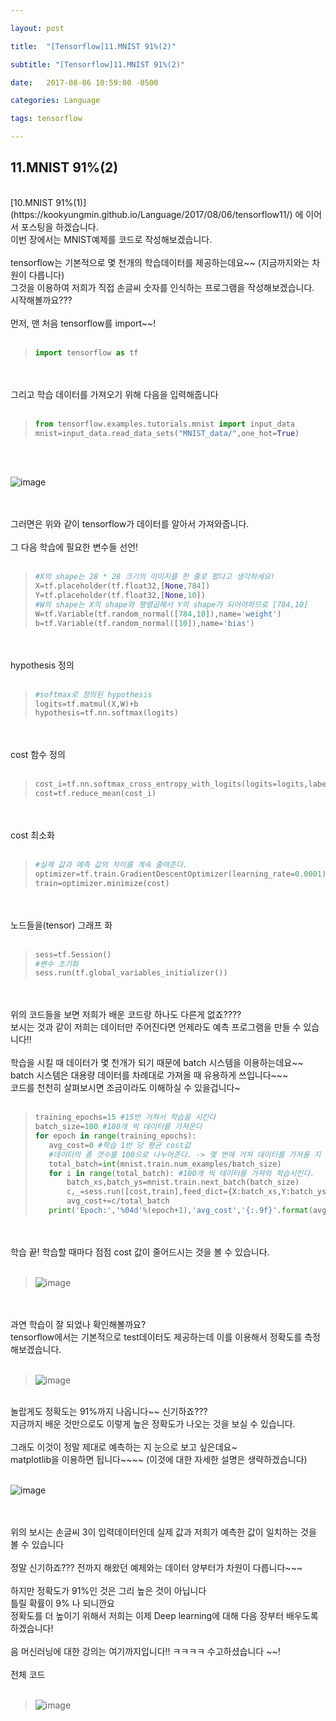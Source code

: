 ```yaml
---

layout: post

title:  "[Tensorflow]11.MNIST 91%(2)"

subtitle: "[Tensorflow]11.MNIST 91%(2)"

date:   2017-08-06 10:59:00 -0500

categories: Language

tags: tensorflow

---
```


## 11.MNIST 91%(2)
<br>
[10.MNIST 91%(1)](https://kookyungmin.github.io/Language/2017/08/06/tensorflow11/) 에 이어서 포스팅을 하겠습니다.
<br>
이번 장에서는 MNIST예제를 코드로 작성해보겠습니다.
<br>
<br>
tensorflow는 기본적으로 몇 천개의 학습데이터를 제공하는데요~~ (지금까지와는 차원이 다릅니다)
<br>
그것을 이용하여 저희가 직접 손글씨 숫자를 인식하는 프로그램을 작성해보겠습니다.
<br>
시작해볼까요???
<br>
<br>
먼저, 맨 처음 tensorflow를 import~~!
<br>
<br>

>```python
>import tensorflow as tf
>```

<br>
<br>
그리고 학습 데이터를 가져오기 위해 다음을 입력해줍니다
<br>
<br>

>```python
>from tensorflow.examples.tutorials.mnist import input_data
>mnist=input_data.read_data_sets("MNIST_data/",one_hot=True)
>```

<br>
<br>

![image](/image/tensorflow_img/mn3.png)

<br>
<br>
그러면은 위와 같이 tensorflow가 데이터를 알아서 가져와줍니다.
<br>
<br>
그 다음 학습에 필요한 변수들 선언!
<br>
<br>

>```python
>#X의 shape는 28 * 28 크기의 이미지를 한 줄로 폈다고 생각하세요!
>X=tf.placeholder(tf.float32,[None,784]) 
>Y=tf.placeholder(tf.float32,[None,10])
>#W의 shape는 X의 shape와 행렬곱해서 Y의 shape가 되어야하므로 [784,10]
>W=tf.Variable(tf.random_normal([784,10]),name='weight')
>b=tf.Variable(tf.random_normal([10]),name='bias')
>```

<br>
<br>
hypothesis 정의
<br>
<br>

>```python
>#softmax로 정의된 hypothesis
>logits=tf.matmul(X,W)+b
>hypothesis=tf.nn.softmax(logits)
>```

<br>
<br>
cost 함수 정의
<br>
<br>

>```python
>cost_i=tf.nn.softmax_cross_entropy_with_logits(logits=logits,labels=Y)
>cost=tf.reduce_mean(cost_i)
>```

<br>
<br>
cost 최소화
<br>
<br>

>```python
>#실제 값과 예측 값의 차이를 계속 줄여준다.
>optimizer=tf.train.GradientDescentOptimizer(learning_rate=0.0001)
>train=optimizer.minimize(cost)
>```

<br>
<br>
노드들을(tensor) 그래프 화 
<br>
<br>

>```python
>sess=tf.Session()
>#변수 초기화
>sess.run(tf.global_variables_initializer())
>```

<br>
<br>
위의 코드들을 보면 저희가 배운 코드랑 하나도 다른게 없죠????
<br>
보시는 것과 같이 저희는 데이터만 주어진다면 언제라도 예측 프로그램을 만들 수 있습니다!! 
<br>
<br>
학습을 시킬 때 데이터가 몇 천개가 되기 때문에 batch 시스템을 이용하는데요~~ 
<br>
batch 시스템은 대용량 데이터를 차례대로 가져올 때 유용하게 쓰입니다~~~
<br>
코드를 천천히 살펴보시면 조금이라도 이해하실 수 있을겁니다~
<br>
<br>

>```python
>training_epochs=15 #15번 거쳐서 학습을 시킨다
>batch_size=100 #100개 씩 데이터를 가져온다
>for epoch in range(training_epochs): 
>    avg_cost=0 #학습 1번 당 평균 cost값
>    #데이터의 총 갯수를 100으로 나누어준다. -> 몇 번에 거쳐 데이터를 가져올 지 계산
>    total_batch=int(mnist.train.num_examples/batch_size) 
>    for i in range(total_batch): #100개 씩 데이터를 가져와 학습시킨다.
>        batch_xs,batch_ys=mnist.train.next_batch(batch_size) 
>        c,_=sess.run([cost,train],feed_dict={X:batch_xs,Y:batch_ys})
>        avg_cost+=c/total_batch
>    print('Epoch:','%04d'%(epoch+1),'avg_cost','{:.9f}'.format(avg_cost))
>```

<br>
<br>
학습 끝! 학습할 때마다 점점 cost 값이 줄어드시는 것을 볼 수 있습니다.
<br>
<br>

>![image](/image/tensorflow_img/mn4.png)

<br>
<br>
과연 학습이 잘 되었나 확인해볼까요? 
<br>
tensorflow에서는 기본적으로 test데이터도 제공하는데 이를 이용해서 정확도를 측정해보겠습니다.
<br>
<br>

>![image](/image/tensorflow_img/mn5.png)

<br>
놀랍게도 정확도는 91%까지 나옵니다~~ 신기하죠??? 
<br>
지금까지 배운 것만으로도 이렇게 높은 정확도가 나오는 것을 보실 수 있습니다.
<br>
<br>
그래도 이것이 정말 제대로 예측하는 지 눈으로 보고 싶은데요~
<br>
matplotlib을 이용하면 됩니다~~~~ (이것에 대한 자세한 설명은 생략하겠습니다)
<br>
<br>

![image](/image/tensorflow_img/mn6.png)


<br>
<br>
위의 보시는 손글씨 3이 입력데이터인데 실제 값과 저희가 예측한 값이 일치하는 것을 볼 수 있습니다
<br>
<br>
정말 신기하죠??? 전까지 해왔던 예제와는 데이터 양부터가 차원이 다릅니다~~~ 
<br>
<br>
하지만 정확도가 91%인 것은 그리 높은 것이 아닙니다 
<br>
틀릴 확률이 9% 나 되니깐요
<br>
정확도를 더 높이기 위해서 저희는 이제 Deep learning에 대해 다음 장부터 배우도록 하겠습니다!
<br>
<br>
음 머신러닝에 대한 강의는 여기까지입니다!! ㅋㅋㅋㅋ 수고하셨습니다 ~~!
<br>
<br>
전체 코드
<br>
<br>

>![image](/image/tensorflow_img/mn7.png)

